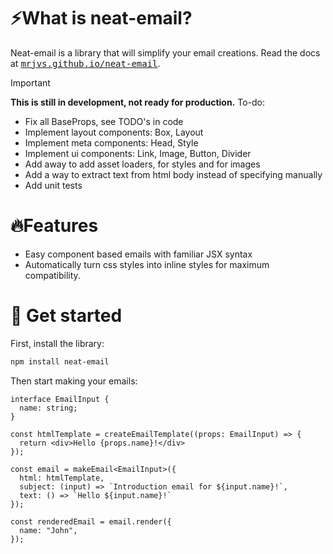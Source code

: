 # ⚡What is neat-email?

Neat-email is a library that will simplify your email creations. Read the docs at <a href="https://mrjvs.github.io/neat-email"><kbd>mrjvs.github.io/neat-email</kbd></a>.

> [!IMPORTANT]
> **This is still in development, not ready for production.**
> To-do:
> - Fix all BaseProps, see TODO's in code
> - Implement layout components: Box, Layout
> - Implement meta components: Head, Style
> - Implement ui components: Link, Image, Button, Divider
> - Add away to add asset loaders, for styles and for images
> - Add a way to extract text from html body instead of specifying manually
> - Add unit tests

# 🔥Features
- Easy component based emails with familiar JSX syntax
- Automatically turn css styles into inline styles for maximum compatibility.

# 🧬 Get started

First, install the library:
```bash
npm install neat-email
```

Then start making your emails:
```tsx
interface EmailInput {
  name: string;
}

const htmlTemplate = createEmailTemplate((props: EmailInput) => {
  return <div>Hello {props.name}!</div>
});

const email = makeEmail<EmailInput>({
  html: htmlTemplate,
  subject: (input) => `Introduction email for ${input.name}!`,
  text: () => `Hello ${input.name}!`
});

const renderedEmail = email.render({
  name: "John",
});
```
